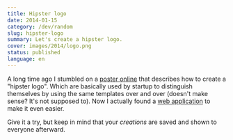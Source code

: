 ```yaml
---
title: Hipster logo
date: 2014-01-15
category: /dev/random
slug: hipster-logo
summary: Let's create a hipster logo.
cover: images/2014/logo.png
status: published
language: en
---
```


A long time ago I stumbled on a [poster online](http://hipsterlogo.com/) that describes how to create a "hipster logo". Which are basically used by startup to distinguish themselves by using the same templates over and over (doesn't make sense? It's not supposed to). Now I actually found a [web application](http://hipsterlogogenerator.com/) to make it even easier.

Give it a try, but keep in mind that your *creations* are saved and shown to everyone afterward.
